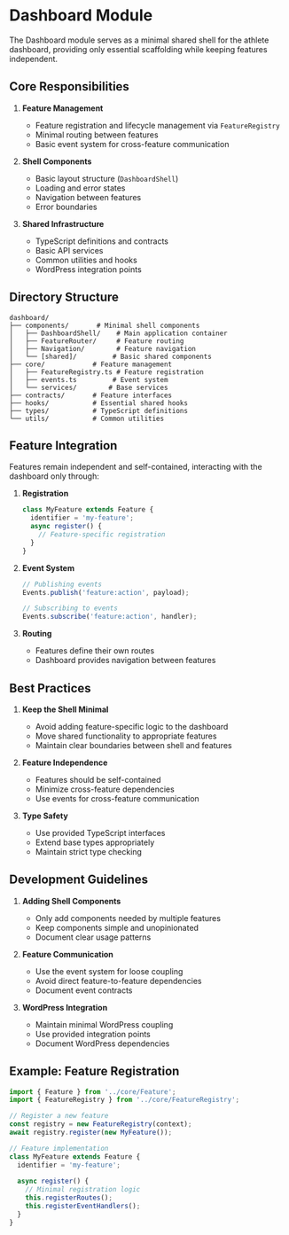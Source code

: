 # Dashboard Module

The Dashboard module serves as a minimal shared shell for the athlete dashboard, providing only essential scaffolding while keeping features independent.

## Core Responsibilities

1. **Feature Management**
   - Feature registration and lifecycle management via `FeatureRegistry`
   - Minimal routing between features
   - Basic event system for cross-feature communication

2. **Shell Components**
   - Basic layout structure (`DashboardShell`)
   - Loading and error states
   - Navigation between features
   - Error boundaries

3. **Shared Infrastructure**
   - TypeScript definitions and contracts
   - Basic API services
   - Common utilities and hooks
   - WordPress integration points

## Directory Structure

```
dashboard/
├── components/       # Minimal shell components
│   ├── DashboardShell/    # Main application container
│   ├── FeatureRouter/     # Feature routing
│   ├── Navigation/        # Feature navigation
│   └── [shared]/         # Basic shared components
├── core/            # Feature management
│   ├── FeatureRegistry.ts # Feature registration
│   ├── events.ts         # Event system
│   └── services/        # Base services
├── contracts/       # Feature interfaces
├── hooks/           # Essential shared hooks
├── types/           # TypeScript definitions
└── utils/           # Common utilities
```

## Feature Integration

Features remain independent and self-contained, interacting with the dashboard only through:

1. **Registration**
   ```typescript
   class MyFeature extends Feature {
     identifier = 'my-feature';
     async register() {
       // Feature-specific registration
     }
   }
   ```

2. **Event System**
   ```typescript
   // Publishing events
   Events.publish('feature:action', payload);
   
   // Subscribing to events
   Events.subscribe('feature:action', handler);
   ```

3. **Routing**
   - Features define their own routes
   - Dashboard provides navigation between features

## Best Practices

1. **Keep the Shell Minimal**
   - Avoid adding feature-specific logic to the dashboard
   - Move shared functionality to appropriate features
   - Maintain clear boundaries between shell and features

2. **Feature Independence**
   - Features should be self-contained
   - Minimize cross-feature dependencies
   - Use events for cross-feature communication

3. **Type Safety**
   - Use provided TypeScript interfaces
   - Extend base types appropriately
   - Maintain strict type checking

## Development Guidelines

1. **Adding Shell Components**
   - Only add components needed by multiple features
   - Keep components simple and unopinionated
   - Document clear usage patterns

2. **Feature Communication**
   - Use the event system for loose coupling
   - Avoid direct feature-to-feature dependencies
   - Document event contracts

3. **WordPress Integration**
   - Maintain minimal WordPress coupling
   - Use provided integration points
   - Document WordPress dependencies

## Example: Feature Registration

```typescript
import { Feature } from '../core/Feature';
import { FeatureRegistry } from '../core/FeatureRegistry';

// Register a new feature
const registry = new FeatureRegistry(context);
await registry.register(new MyFeature());

// Feature implementation
class MyFeature extends Feature {
  identifier = 'my-feature';
  
  async register() {
    // Minimal registration logic
    this.registerRoutes();
    this.registerEventHandlers();
  }
}
``` 